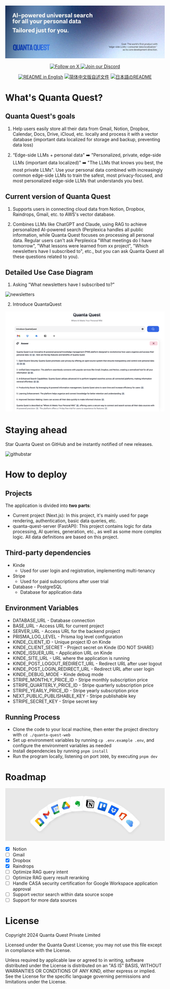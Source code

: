 ![cover](./public/imgs/cover.jpeg)

<div>
  <p align="center">
    <a href="https://x.com/ethanfrostlove">
      <img src="https://img.shields.io/badge/Follow%20on%20X-000000?style=for-the-badge&logo=x&logoColor=white" alt="Follow on X" />
    </a>
    <a href="https://discord.gg/v5Ns5m7H">
      <img src="https://img.shields.io/badge/Join%20our%20Discord-5865F2?style=for-the-badge&logo=discord&logoColor=white" alt="Join our Discord" />
    </a>
  </p>
</div>
<div>
  <p align="center">
    <a href="./README.md"><img alt="README in English" src="https://img.shields.io/badge/English-d9d9d9"></a>
    <a href="./README_CN.md"><img alt="简体中文版自述文件" src="https://img.shields.io/badge/简体中文-d9d9d9"></a>
    <a href="./README_JA.md"><img alt="日本語のREADME" src="https://img.shields.io/badge/日本語-d9d9d9"></a>
  </p>
</div>

# What's Quanta Quest?

## Quanta Quest's goals

1. Help users easily store all their data from Gmail, Notion, Dropbox, Calendar, Docs, Drive, iCloud, etc. locally and process it with a vector database (important data localized for storage and backup, preventing data loss)

2. “Edge-side LLMs + personal data" ➡️ "Personalized, private, edge-side LLMs (important data localized)" ➡️ "The LLMs that knows you best, the most private LLMs". Use your personal data combined with increasingly common edge-side LLMs to train the safest, most privacy-focused, and most personalized edge-side LLMs that understands you best.

## Current version of Quanta Quest

1. Supports users in connecting cloud data from Notion, Dropbox, Raindrops, Gmail, etc. to AWS's vector database.

2. Combines LLMs like ChatGPT and Claude, using RAG to achieve personalized AI-powered search (Perplexica handles all public information, while Quanta Quest focuses on processing all personal data. Regular users can't ask Perplexica "What meetings do I have tomorrow", "What lessons were learned from xx project", "Which newsletters have I subscribed to", etc., but you can ask Quanta Quest all these questions related to you).

## Detailed Use Case Diagram

1. Asking "What newsletters have I subscribed to?"

![newsletters](https://quantaquestapp.com/imgs/newsletters.png)

2. Introduce QuantaQuest

![introduce-case](./public/imgs/introduce_case.png)

# Staying ahead

Star Quanta Quest on GitHub and be instantly notified of new releases.

![githubstar](https://quantaquestapp.com/imgs/githubstar.gif)

# How to deploy

## Projects

The application is divided into **two parts**:

- Current project (Next.js): In this project, it's mainly used for page rendering, authentication, basic data queries, etc.
- quanta-quest-server (FastAPI): This project contains logic for data processing, AI queries, generation, etc., as well as some more complex logic. All data definitions are based on this project.

## Third-party dependencies

- Kinde
  - Used for user login and registration, implementing multi-tenancy
- Stripe
  - Used for paid subscriptions after user trial
- Database - PostgreSQL
  - Database for application data

## Environment Variables

- DATABASE_URL - Database connection
- BASE_URL - Access URL for current project
- SERVER_URL - Access URL for the backend project
- PRISMA_LOG_LEVEL - Prisma log level configuration
- KINDE_CLIENT_ID - Unique project ID on Kinde
- KINDE_CLIENT_SECRET - Project secret on Kinde (DO NOT SHARE)
- KINDE_ISSUER_URL - Application URL on Kinde
- KINDE_SITE_URL - URL where the application is running
- KINDE_POST_LOGOUT_REDIRECT_URL - Redirect URL after user logout
- KINDE_POST_LOGIN_REDIRECT_URL - Redirect URL after user login
- KINDE_DEBUG_MODE - Kinde debug mode
- STRIPE_MONTHLY_PRICE_ID - Stripe monthly subscription price
- STRIPE_QUARTERLY_PRICE_ID - Stripe quarterly subscription price
- STRIPE_YEARLY_PRICE_ID - Stripe yearly subscription price
- NEXT_PUBLIC_PUBLISHABLE_KEY - Stripe publishable key
- STRIPE_SECRET_KEY - Stripe secret key

## Running Process

- Clone the code to your local machine, then enter the project directory with `cd ./quanta-quest-web`
- Set up environment variables by running `cp .env.example .env`, and configure the environment variables as needed
- Install dependencies by running `pnpm install`
- Run the program locally, listening on port `3000`, by executing `pnpm dev`

# Roadmap

![roadmap-apps](./public/imgs/roadmap_apps.jpeg)

- [x] Notion
- [ ] Gmail
- [x] Dropbox
- [x] Raindrops
- [ ] Optimize RAG query intent
- [ ] Optimize RAG query result reranking
- [ ] Handle CASA security certification for Google Workspace application approval
- [ ] Support vector search within data source scope
- [ ] Support for more data sources

# License

Copyright 2024 Quanta Quest Private Limited

Licensed under the Quanta Quest License; you may not use this file except in compliance with the License.

Unless required by applicable law or agreed to in writing, software distributed under the License is distributed on an "AS IS" BASIS, WITHOUT WARRANTIES OR CONDITIONS OF ANY KIND, either express or implied. See the License for the specific language governing permissions and limitations under the License.
